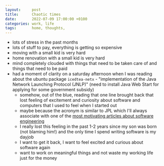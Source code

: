 ```yaml
---
layout:     post
title:      Chaotic times
date:       2022-07-09 17:00:00 +0100
categories: work, life
tags:       home, thoughts, 
---
```


- lots of stress in the past months
- lots of stuff to pay, everything is getting so expensive
- moving with a small kid is very hard
- home renovation with a small kid is very hard
- mind completely clouded with things that need to be taken care of and things that need to be paid
- had a moment of clarity on a saturday afternoon when I was reading about the ubuntu package `icedtea-netx` - "implementation of the Java Network Launching Protocol (JNLP)" (need to install Java Web Start for applying for some government subsidy)
	- somehow, out of the blue, reading  that one line brought back that lost feeling of excitement and curiosity about software and computers that I used to feel when I started out
	- maybe because the acronym is similar to JPL which I'll always associate with one of the [most motivating articles about software engineering][nasa]
	- I really lost this feeling in the past 1-2 years since my son was born (not blaming him!) and the only time I spend writing software is my dayjob
	- I want to get it back, I want to feel excited and curious about software again
	- want to work on meaningful things and not waste my working life just for the money

[nasa]:(https://mystudentvoices.com/a-look-into-nasas-coding-philosophy-b747957c7f8a)